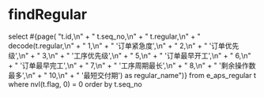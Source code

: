 findRegular
===
select #{page(
"t.id,\n" +
"       t.seq_no,\n" + 
"       t.regular,\n" + 
"       decode(t.regular,\n" + 
"              1,\n" + 
"              '订单紧急度',\n" + 
"              2,\n" + 
"              '订单优先级',\n" + 
"              3,\n" + 
"              '工序优先级',\n" + 
"              5,\n" + 
"              '订单最早开工',\n" + 
"              6,\n" + 
"              '订单最早完工',\n" + 
"              7,\n" + 
"              '工序周期最长',\n" + 
"              8,\n" + 
"              '剩余操作数最多',\n" + 
"              10,\n" + 
"              '最短交付期') as regular_name")}
  from e_aps_regular t
 where nvl(t.flag, 0) = 0
 order by t.seq_no